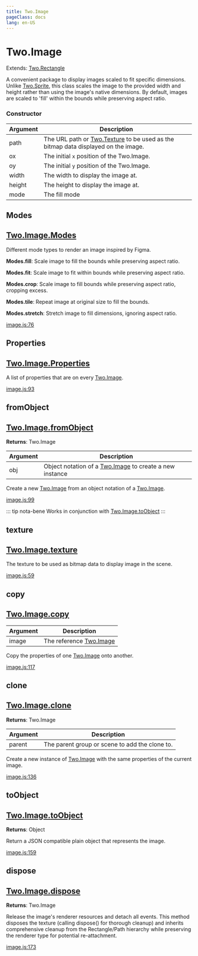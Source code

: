 ```yaml
---
title: Two.Image
pageClass: docs
lang: en-US
---
```


# Two.Image


<div class="extends">

Extends: [Two.Rectangle](/docs/shapes/rectangle/)

</div>


A convenient package to display images scaled to fit specific dimensions. Unlike [Two.Sprite](/docs/effects/sprite/), this class scales the image to the provided width and height rather than using the image's native dimensions. By default, images are scaled to 'fill' within the bounds while preserving aspect ratio.


<div class="meta">
  <custom-button text="Source" type="source" href="https://github.com/jonobr1/two.js/blob/main/src/effects/image.js" />
</div>


<carbon-ads />


### Constructor


| Argument | Description |
| ---- | ----------- |
|  path  | The URL path or [Two.Texture](/docs/effects/texture/) to be used as the bitmap data displayed on the image. |
|  ox  | The initial `x` position of the Two.Image. |
|  oy  | The initial `y` position of the Two.Image. |
|  width  | The width to display the image at. |
|  height  | The height to display the image at. |
|  mode  | The fill mode |



<div class="static member ">

## Modes

<h2 class="longname" aria-hidden="true"><a href="#Modes"><span class="prefix">Two.Image.</span><span class="shortname">Modes</span></a></h2>










<div class="properties">


Different mode types to render an image inspired by Figma.



__Modes.fill__: Scale image to fill the bounds while preserving aspect ratio.



__Modes.fit__: Scale image to fit within bounds while preserving aspect ratio.



__Modes.crop__: Scale image to fill bounds while preserving aspect ratio, cropping excess.



__Modes.tile__: Repeat image at original size to fill the bounds.



__Modes.stretch__: Stretch image to fill dimensions, ignoring aspect ratio.


</div>










<div class="meta">

  <a class="lineno" target="_blank" rel="noopener noreferrer" href="https://github.com/jonobr1/two.js/blob/main/src/effects/image.js#L76">
    image.js:76
  </a>

</div>




</div>



<div class="static member ">

## Properties

<h2 class="longname" aria-hidden="true"><a href="#Properties"><span class="prefix">Two.Image.</span><span class="shortname">Properties</span></a></h2>










<div class="properties">


A list of properties that are on every [Two.Image](/docs/effects/image/).


</div>










<div class="meta">

  <a class="lineno" target="_blank" rel="noopener noreferrer" href="https://github.com/jonobr1/two.js/blob/main/src/effects/image.js#L93">
    image.js:93
  </a>

</div>




</div>



<div class="static function ">

## fromObject

<h2 class="longname" aria-hidden="true"><a href="#fromObject"><span class="prefix">Two.Image.</span><span class="shortname">fromObject</span></a></h2>




<div class="returns">

__Returns__: Two.Image



</div>









<div class="params">

| Argument | Description |
| ---- | ----------- |
|  obj  | Object notation of a [Two.Image](/docs/effects/image/) to create a new instance |
</div>




<div class="description">

Create a new [Two.Image](/docs/effects/image/) from an object notation of a [Two.Image](/docs/effects/image/).

</div>





<div class="meta">

  <a class="lineno" target="_blank" rel="noopener noreferrer" href="https://github.com/jonobr1/two.js/blob/main/src/effects/image.js#L99">
    image.js:99
  </a>

</div>



<div class="tags">


::: tip nota-bene
Works in conjunction with [Two.Image.toObject](/docs/effects/image/#toobject)
:::


</div>


</div>



<div class="instance member ">

## texture

<h2 class="longname" aria-hidden="true"><a href="#texture"><span class="prefix">Two.Image.</span><span class="shortname">texture</span></a></h2>










<div class="properties">


The texture to be used as bitmap data to display image in the scene.


</div>










<div class="meta">

  <a class="lineno" target="_blank" rel="noopener noreferrer" href="https://github.com/jonobr1/two.js/blob/main/src/effects/image.js#L59">
    image.js:59
  </a>

</div>




</div>



<div class="instance function ">

## copy

<h2 class="longname" aria-hidden="true"><a href="#copy"><span class="prefix">Two.Image.</span><span class="shortname">copy</span></a></h2>












<div class="params">

| Argument | Description |
| ---- | ----------- |
|  image  | The reference [Two.Image](/docs/effects/image/) |
</div>




<div class="description">

Copy the properties of one [Two.Image](/docs/effects/image/) onto another.

</div>





<div class="meta">

  <a class="lineno" target="_blank" rel="noopener noreferrer" href="https://github.com/jonobr1/two.js/blob/main/src/effects/image.js#L117">
    image.js:117
  </a>

</div>




</div>



<div class="instance function ">

## clone

<h2 class="longname" aria-hidden="true"><a href="#clone"><span class="prefix">Two.Image.</span><span class="shortname">clone</span></a></h2>




<div class="returns">

__Returns__: Two.Image



</div>









<div class="params">

| Argument | Description |
| ---- | ----------- |
|  parent  | The parent group or scene to add the clone to. |
</div>




<div class="description">

Create a new instance of [Two.Image](/docs/effects/image/) with the same properties of the current image.

</div>





<div class="meta">

  <a class="lineno" target="_blank" rel="noopener noreferrer" href="https://github.com/jonobr1/two.js/blob/main/src/effects/image.js#L136">
    image.js:136
  </a>

</div>




</div>



<div class="instance function ">

## toObject

<h2 class="longname" aria-hidden="true"><a href="#toObject"><span class="prefix">Two.Image.</span><span class="shortname">toObject</span></a></h2>




<div class="returns">

__Returns__: Object



</div>












<div class="description">

Return a JSON compatible plain object that represents the image.

</div>





<div class="meta">

  <a class="lineno" target="_blank" rel="noopener noreferrer" href="https://github.com/jonobr1/two.js/blob/main/src/effects/image.js#L159">
    image.js:159
  </a>

</div>




</div>



<div class="instance function ">

## dispose

<h2 class="longname" aria-hidden="true"><a href="#dispose"><span class="prefix">Two.Image.</span><span class="shortname">dispose</span></a></h2>




<div class="returns">

__Returns__: Two.Image



</div>












<div class="description">

Release the image's renderer resources and detach all events.
This method disposes the texture (calling dispose() for thorough cleanup) and inherits comprehensive
cleanup from the Rectangle/Path hierarchy while preserving the renderer type
for potential re-attachment.

</div>





<div class="meta">

  <a class="lineno" target="_blank" rel="noopener noreferrer" href="https://github.com/jonobr1/two.js/blob/main/src/effects/image.js#L173">
    image.js:173
  </a>

</div>




</div>



